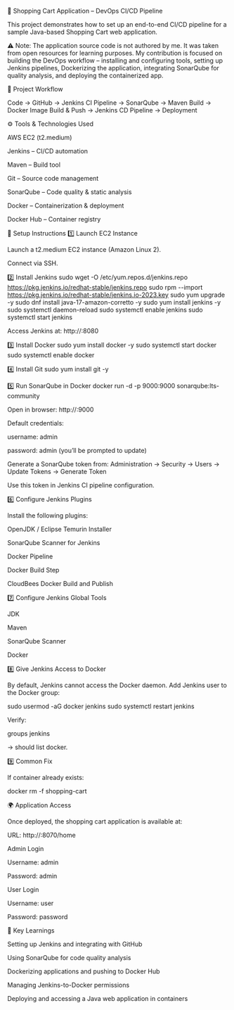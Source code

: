 🛒 Shopping Cart Application – DevOps CI/CD Pipeline

This project demonstrates how to set up an end-to-end CI/CD pipeline for a sample Java-based Shopping Cart web application.

⚠️ Note: The application source code is not authored by me. It was taken from open resources for learning purposes.
My contribution is focused on building the DevOps workflow – installing and configuring tools, setting up Jenkins pipelines, Dockerizing the application, integrating SonarQube for quality analysis, and deploying the containerized app.

📌 Project Workflow

Code → GitHub → Jenkins CI Pipeline → SonarQube → Maven Build → Docker Image Build & Push → Jenkins CD Pipeline → Deployment

⚙️ Tools & Technologies Used

AWS EC2 (t2.medium)

Jenkins – CI/CD automation

Maven – Build tool

Git – Source code management

SonarQube – Code quality & static analysis

Docker – Containerization & deployment

Docker Hub – Container registry

🚀 Setup Instructions
1️⃣ Launch EC2 Instance

Launch a t2.medium EC2 instance (Amazon Linux 2).

Connect via SSH.

2️⃣ Install Jenkins
sudo wget -O /etc/yum.repos.d/jenkins.repo \
    https://pkg.jenkins.io/redhat-stable/jenkins.repo
sudo rpm --import https://pkg.jenkins.io/redhat-stable/jenkins.io-2023.key
sudo yum upgrade -y
sudo dnf install java-17-amazon-corretto -y
sudo yum install jenkins -y
sudo systemctl daemon-reload
sudo systemctl enable jenkins
sudo systemctl start jenkins


Access Jenkins at: http://<EC2-Public-IP>:8080

3️⃣ Install Docker
sudo yum install docker -y
sudo systemctl start docker
sudo systemctl enable docker

4️⃣ Install Git
sudo yum install git -y

5️⃣ Run SonarQube in Docker
docker run -d -p 9000:9000 sonarqube:lts-community


Open in browser: http://<EC2-Public-IP>:9000

Default credentials:

username: admin

password: admin (you’ll be prompted to update)

Generate a SonarQube token from:
Administration → Security → Users → Update Tokens → Generate Token

Use this token in Jenkins CI pipeline configuration.

6️⃣ Configure Jenkins Plugins

Install the following plugins:

OpenJDK / Eclipse Temurin Installer

SonarQube Scanner for Jenkins

Docker Pipeline

Docker Build Step

CloudBees Docker Build and Publish

7️⃣ Configure Jenkins Global Tools

JDK

Maven

SonarQube Scanner

Docker

8️⃣ Give Jenkins Access to Docker

By default, Jenkins cannot access the Docker daemon. Add Jenkins user to the Docker group:

sudo usermod -aG docker jenkins
sudo systemctl restart jenkins


Verify:

groups jenkins


→ should list docker.

9️⃣ Common Fix

If container already exists:

docker rm -f shopping-cart

🌍 Application Access

Once deployed, the shopping cart application is available at:

URL: http://<EC2-Public-IP>:8070/home

Admin Login

Username: admin

Password: admin

User Login

Username: user

Password: password

📖 Key Learnings

Setting up Jenkins and integrating with GitHub

Using SonarQube for code quality analysis

Dockerizing applications and pushing to Docker Hub

Managing Jenkins-to-Docker permissions

Deploying and accessing a Java web application in containers

